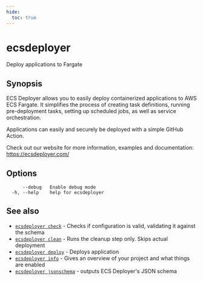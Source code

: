 ```yaml
---
hide:
  toc: true
---
```

# ecsdeployer

Deploy applications to Fargate

## Synopsis

ECS Deployer allows you to easily deploy containerized applications to AWS ECS Fargate.
It simplifies the process of creating task definitions, running pre-deployment tasks, setting up scheduled jobs,
as well as service orchestration.

Applications can easily and securely be deployed with a simple GitHub Action.

Check out our website for more information, examples and documentation: https://ecsdeployer.com/


## Options

```
      --debug   Enable debug mode
  -h, --help    help for ecsdeployer
```

## See also

* [`ecsdeployer check`](ecsdeployer_check.md)	 - Checks if configuration is valid, validating it against the schema
* [`ecsdeployer clean`](ecsdeployer_clean.md)	 - Runs the cleanup step only. Skips actual deployment
* [`ecsdeployer deploy`](ecsdeployer_deploy.md)	 - Deploys application
* [`ecsdeployer info`](ecsdeployer_info.md)	 - Gives an overview of your project and what things are enabled
* [`ecsdeployer jsonschema`](ecsdeployer_jsonschema.md)	 - outputs ECS Deployer's JSON schema

